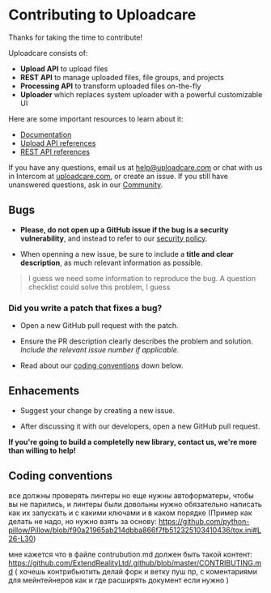 # Contributing to Uploadcare

Thanks for taking the time to contribute!

Uploadcare consists of:
* **Upload API** to upload files
* **REST API** to manage uploaded files, file groups, and projects
* **Processing API** to transform uploaded files on-the-fly
* **Uploader** which replaces system uploader with a powerful customizable UI

Here are some important resources to learn about it:

* [Documentation](http://uploadcare.com/docs/)
* [Upload API references](https://uploadcare.com/api-refs/upload-api/)
* [REST API references](https://uploadcare.com/api-refs/rest-api/v0.5.0/)

If you have any questions, email us at help@uploadcare.com or chat with us in Intercom at [uploadcare.com](https://uploadcare.com), or create an issue.
If you still have unanswered questions, ask in our [Community](https://uploadcare.com/community/).

## Bugs

* **Please, do not open up a GitHub issue if the bug is a security vulnerability**, and instead to refer to our [security policy](https://github.com/rsedykh/.github/blob/master/SECURITY.md).

* When openning a new issue, be sure to include a **title and clear description**, as much relevant information as possible.

> I guess we need some information to reproduce the bug.
> A question checklist could solve this problem, I guess

### **Did you write a patch that fixes a bug?**

* Open a new GitHub pull request with the patch.

* Ensure the PR description clearly describes the problem and solution. _Include the relevant issue number if applicable._

* Read about our [coding conventions](#coding-conventions) down below.

## Enhacements

* Suggest your change by creating a new issue.

* After discussing it with our developers, open a new GitHub pull request.

**If you're going to build a completelly new library, contact us, we're more than willing to help!**

## Coding conventions

все должны проверять линтеры
но еще нужны автоформатеры, чтобы вы не парились, и линтеры были довольны
нужно обязательно написать как их запускать и с какими ключами и в каком порядке
(Пример как делать не надо, но нужно взять за основу: https://github.com/python-pillow/Pillow/blob/f90a21965ab214dbba866f7fb512325103410436/tox.ini#L26-L30)








мне кажется что в файле contrubution.md должен быть такой контент: https://github.com/ExtendRealityLtd/.github/blob/master/CONTRIBUTING.md ( хочешь контрибьютить делай форк и ветку пуш пр, с коментариями для мейнтейнеров как и где расширять документ если нужно )
